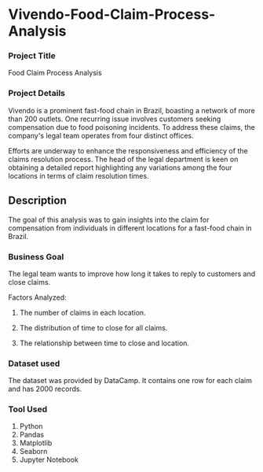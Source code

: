 # Vivendo-Food-Claim-Process-Analysis

### Project Title
Food Claim Process Analysis


### Project Details
Vivendo is a prominent fast-food chain in Brazil, boasting a network of more than 200 outlets. One recurring issue involves customers seeking compensation due to food poisoning incidents. To address these claims, the company's legal team operates from four distinct offices.

Efforts are underway to enhance the responsiveness and efficiency of the claims resolution process. The head of the legal department is keen on obtaining a detailed report highlighting any variations among the four locations in terms of claim resolution times.


## Description
The goal of this analysis was to gain insights into the claim for compensation from individuals in different locations for a fast-food chain in Brazil.


### Business Goal
The legal team wants to improve how long it takes to reply to customers and close claims.

Factors Analyzed:
 
1. The number of claims in each location.

2. The distribution of time to close for all claims. 

3. The relationship between time to close and location.  


### Dataset used
The dataset was provided by DataCamp. 
It contains one row for each claim and has 2000 records.


### Tool Used
1. Python
2. Pandas
3. Matplotlib
4. Seaborn
5. Jupyter Notebook
